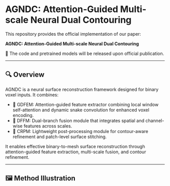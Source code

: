# AGNDC: Attention-Guided Multi-scale Neural Dual Contouring

This repository provides the official implementation of our paper:

**AGNDC: Attention-Guided Multi-scale Neural Dual Contouring**

🚧 The code and pretrained models will be released upon official publication.

---

## 🔍 Overview

AGNDC is a neural surface reconstruction framework designed for binary voxel inputs. It combines:

- 🎯 GDFEM: Attention-guided feature extractor combining local window self-attention and dynamic snake convolution for enhanced voxel encoding.
- 🔄 DFFM: Dual-branch fusion module that integrates spatial and channel-wise features across scales.
- 🧩 CRPM: Lightweight post-processing module for contour-aware refinement and patch-level surface stitching.

It enables effective binary-to-mesh surface reconstruction through attention-guided feature extraction, multi-scale fusion, and contour refinement.

---

## 🖼️ Method Illustration



